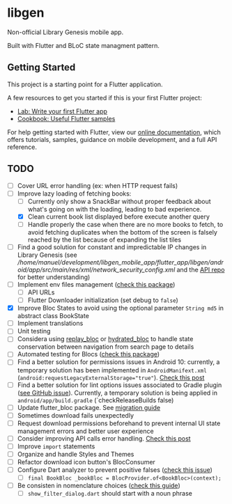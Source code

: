 # libgen

Non-official Library Genesis mobile app.

Built with Flutter and BLoC state managment pattern.

## Getting Started

This project is a starting point for a Flutter application.

A few resources to get you started if this is your first Flutter project:

- [Lab: Write your first Flutter app](https://flutter.dev/docs/get-started/codelab)
- [Cookbook: Useful Flutter samples](https://flutter.dev/docs/cookbook)

For help getting started with Flutter, view our
[online documentation](https://flutter.dev/docs), which offers tutorials,
samples, guidance on mobile development, and a full API reference.


## TODO

- [ ] Cover URL error handling (ex: when HTTP request fails)
- [ ] Improve lazy loading of fetching books:
  - [ ] Currently only show a SnackBar without proper feedback about what's going on with the loading, leading to bad experience.
  - [x] Clean current book list displayed before execute another query
  - [ ] Handle properly the case when there are no more books to fetch, to avoid fetching duplicates when the bottom of the screen is falsely reached by the list because of expanding the list tiles
- [ ] Find a good solution for constant and impredictable IP changes in Library Genesis (see _/home/manuel/development/libgen_mobile_app/flutter_app/libgen/android/app/src/main/res/xml/network_security_config.xml_ and the [API repo](https://github.com/manuelvargastapia/libgen_api/tree/master) for better understanding)
- [ ] Implement env files management ([check this package](https://pub.dev/packages/envify))
  - [ ] API URLs
  - [ ] Flutter Downloader initialization (set debug to `false`)
- [x] Improve Bloc States to avoid using the optional parameter `String md5` in abstract class BookState
- [ ] Implement translations
- [ ] Unit testing
- [ ] Considera using [replay_bloc](https://pub.dev/packages/replay_bloc) or [hydrated_bloc](https://pub.dev/packages/hydrated_bloc) to handle state conservation between navigation from search page to details
- [ ] Automated testing for Blocs ([check this package](https://pub.dev/packages/bloc_test))
- [ ] Find a better solution for permissions issues in Android 10: currently, a temporary solution has been implemented in `AndroidManifext.xml` (`android:requestLegacyExternalStorage="true"`). [Check this post](https://medium.com/@sriramaripirala/android-10-open-failed-eacces-permission-denied-da8b630a89df)
- [ ] Find a better solution for lint options issues associated to Gradle plugin ([see GitHub issue](https://github.com/flutter/flutter/issues/30598)). Currently, a temporary solution is being applied in `android/app/build.gradle` (`checkReleaseBuilds false)
- [ ] Update flutter_bloc package. See [migration guide](https://bloclibrary.dev/#/migration)
- [ ] Sometimes download fails unexpectedly
- [ ] Request download permissions beforehand to prevent internal UI state management errors and better user experience
- [ ] Consider improving API calls error handling. [Check this post](https://medium.com/solidmvp-africa/making-your-api-calls-in-flutter-the-right-way-f0a03e35b4b1)
- [ ] Improve `import` statements
- [ ] Organize and handle Styles and Themes
- [ ] Refactor download icon button's BlocConsumer
- [ ] Configure Dart analyzer to prevent positive falses ([check this issue](https://github.com/felangel/bloc/issues/587))
  - [ ] `final BookBloc _bookBloc = BlocProvider.of<BookBloc>(context);`
- [ ] Be consisten in nomenclature choices ([check this guide](https://dart.dev/guides/language/effective-dart))
  - [ ] `show_filter_dialog.dart` should start with a noun phrase